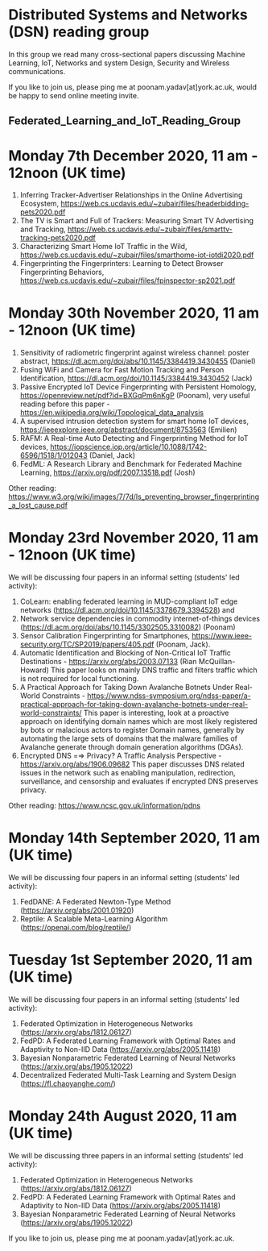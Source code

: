 # Distributed Systems and Networks (DSN) reading group

In this group we read many cross-sectional papers discussing Machine Learning, IoT, Networks and system Design, Security and Wireless communications. 

If you like to join us, please ping me at poonam.yadav[at]york.ac.uk, would be happy to send online meeting invite.



## Federated_Learning_and_IoT_Reading_Group

# Monday 7th December 2020, 11 am - 12noon (UK time)
1. Inferring Tracker-Advertiser Relationships in the Online Advertising Ecosystem, https://web.cs.ucdavis.edu/~zubair/files/headerbidding-pets2020.pdf
2. The TV is Smart and Full of Trackers: Measuring Smart TV Advertising and Tracking, https://web.cs.ucdavis.edu/~zubair/files/smarttv-tracking-pets2020.pdf
3. Characterizing Smart Home IoT Traffic in the Wild, https://web.cs.ucdavis.edu/~zubair/files/smarthome-iot-iotdi2020.pdf
4. Fingerprinting the Fingerprinters: Learning to Detect Browser Fingerprinting Behaviors, https://web.cs.ucdavis.edu/~zubair/files/fpinspector-sp2021.pdf


# Monday 30th November 2020, 11 am - 12noon (UK time)

1. Sensitivity of radiometric fingerprint against wireless channel: poster abstract, https://dl.acm.org/doi/abs/10.1145/3384419.3430455 (Daniel)
2. Fusing WiFi and Camera for Fast Motion Tracking and Person Identification, https://dl.acm.org/doi/10.1145/3384419.3430452 (Jack)
3. Passive Encrypted IoT Device Fingerprinting with Persistent Homology, https://openreview.net/pdf?id=BXGqPm6nKgP (Poonam), very useful reading before this paper - https://en.wikipedia.org/wiki/Topological_data_analysis
4. A supervised intrusion detection system for smart home IoT devices, https://ieeexplore.ieee.org/abstract/document/8753563 (Emilien)
5. RAFM: A Real-time Auto Detecting and Fingerprinting Method for IoT devices, https://iopscience.iop.org/article/10.1088/1742-6596/1518/1/012043 (Daniel, Jack)
6. FedML: A Research Library and Benchmark for Federated Machine Learning, https://arxiv.org/pdf/2007.13518.pdf (Josh)

Other reading: https://www.w3.org/wiki/images/7/7d/Is_preventing_browser_fingerprinting_a_lost_cause.pdf
# Monday 23rd November 2020, 11 am - 12noon (UK time)

We will be discussing four papers in an informal setting (students' led activity): 

1. CoLearn: enabling federated learning in MUD-compliant IoT edge networks (https://dl.acm.org/doi/10.1145/3378679.3394528) and 
2. Network service dependencies in commodity internet-of-things devices (https://dl.acm.org/doi/abs/10.1145/3302505.3310082) (Poonam)
3. Sensor Calibration Fingerprinting for Smartphones, https://www.ieee-security.org/TC/SP2019/papers/405.pdf (Poonam, Jack).
4. Automatic Identification and Blocking of Non-Critical IoT Traffic Destinations - https://arxiv.org/abs/2003.07133 (Rian McQuillan-Howard)
This paper looks on mainly DNS traffic and filters traffic which is not required for local functioning. 
5. A Practical Approach for Taking Down Avalanche Botnets Under Real-World Constraints - https://www.ndss-symposium.org/ndss-paper/a-practical-approach-for-taking-down-avalanche-botnets-under-real-world-constraints/ This paper is interesting, look at a proactive approach on identifying domain names which are most likely registered by bots or malacious actors to register Domain names, generally by automating the large sets of domains that the malware
families of Avalanche generate through domain generation algorithms (DGAs).
6. Encrypted DNS =⇒ Privacy? A Traffic Analysis Perspective - https://arxiv.org/abs/1906.09682 This paper discusses DNS related issues in the network such as enabling manipulation, redirection, surveillance, and censorship and evaluates if encrypted DNS preserves privacy.

Other reading: https://www.ncsc.gov.uk/information/pdns


# Monday 14th September 2020, 11 am (UK time)

We will be discussing four papers in an informal setting (students' led activity): 

1. FedDANE: A Federated Newton-Type Method (https://arxiv.org/abs/2001.01920)
2. Reptile: A Scalable Meta-Learning Algorithm (https://openai.com/blog/reptile/)


# Tuesday 1st September 2020, 11 am (UK time)

We will be discussing four papers in an informal setting (students' led activity): 

1. Federated Optimization in Heterogeneous Networks (https://arxiv.org/abs/1812.06127)
2. FedPD: A Federated Learning Framework with Optimal Rates and Adaptivity to Non-IID Data (https://arxiv.org/abs/2005.11418)
3. Bayesian Nonparametric Federated Learning of Neural Networks (https://arxiv.org/abs/1905.12022)
4. Decentralized Federated Multi-Task Learning and System Design (https://fl.chaoyanghe.com/)

# Monday 24th August 2020, 11 am (UK time)

We will be discussing three papers in an informal setting (students' led activity): 

1. Federated Optimization in Heterogeneous Networks (https://arxiv.org/abs/1812.06127)
2. FedPD: A Federated Learning Framework with Optimal Rates and Adaptivity to Non-IID Data (https://arxiv.org/abs/2005.11418)
3. Bayesian Nonparametric Federated Learning of Neural Networks (https://arxiv.org/abs/1905.12022)

If you like to join us, please ping me at poonam.yadav[at]york.ac.uk.


